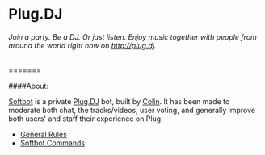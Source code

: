 Plug.DJ
=======
###### Join a party. Be a DJ. Or just listen. Enjoy music together with people from around the world right now on http://plug.dj.
=======

####About:

[Softbot](https://plug.dj/@/softbot) is a private [Plug.DJ](https://plug.dj/) bot, built by [Colin](https://plug.dj/@/c%E1%8E%A7l%C9%A8%C9%B3). It has been made to moderate both chat, the tracks/videos, user voting, and generally improve both users' and staff their experience on Plug.

* [General Rules](https://github.com/Colinowww/Plug/blob/master/Rules)
* [Softbot Commands](https://github.com/Colinowww/Plug/blob/master/Softbot%20Commands.md)
